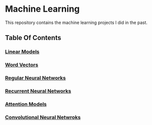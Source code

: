 # Machine Learning

This repository contains the machine learning projects I did in the past.

## Table Of Contents

### [Linear Models](https://github.com/msfchen/machine_learning/tree/master/linearmodel)

### [Word Vectors](https://github.com/msfchen/machine_learning/tree/master/wordvector)

### [Regular Neural Networks](https://github.com/msfchen/machine_learning/tree/master/regularnn)

### [Recurrent Neural Networks](https://github.com/msfchen/machine_learning/tree/master/recurrentnn)

### [Attention Models](https://github.com/msfchen/machine_learning/tree/master/attentionmodel)

### [Convolutional Neural Netwroks](https://github.com/msfchen/machine_learning/tree/master/convolutionalnn)

